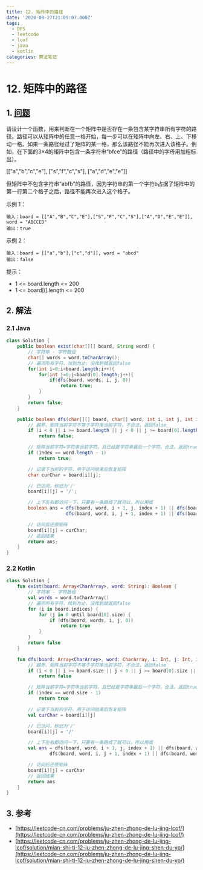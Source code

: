 ```yaml
---
title: 12. 矩阵中的路径
date: '2020-08-27T21:09:07.000Z'
tags:
  - DFS
  - leetcode
  - lcof
  - java
  - kotlin
categories: 算法笔记
---
```


# 12. 矩阵中的路径

## 1. [问题](https://leetcode-cn.com/problems/ju-zhen-zhong-de-lu-jing-lcof/)

请设计一个函数，用来判断在一个矩阵中是否存在一条包含某字符串所有字符的路径。路径可以从矩阵中的任意一格开始，每一步可以在矩阵中向左、右、上、下移动一格。如果一条路径经过了矩阵的某一格，那么该路径不能再次进入该格子。例如，在下面的3×4的矩阵中包含一条字符串“bfce”的路径（路径中的字母用加粗标出）。

\[\["a","b","c","e"\], \["s","f","c","s"\], \["a","d","e","e"\]\]

但矩阵中不包含字符串“abfb”的路径，因为字符串的第一个字符b占据了矩阵中的第一行第二个格子之后，路径不能再次进入这个格子。

示例 1：

```text
输入：board = [["A","B","C","E"],["S","F","C","S"],["A","D","E","E"]], word = "ABCCED"
输出：true
```

示例 2：

```text
输入：board = [["a","b"],["c","d"]], word = "abcd"
输出：false
```

提示：

* 1 &lt;= board.length &lt;= 200
* 1 &lt;= board\[i\].length &lt;= 200

## 2. 解法

### 2.1 Java

```java
class Solution {
    public boolean exist(char[][] board, String word) {
        // 字符串 - 字符数组
        char[] words = word.toCharArray();
        // 遍历所有字符，找到为止，没找到就返回false
        for(int i=0;i<board.length;i++){
            for(int j=0;j<board[0].length;j++){
                if(dfs(board, words, i, j, 0))
                    return true;
            }
        }
        return false;
    }

    public boolean dfs(char[][] board, char[] word, int i, int j, int index) {
        // 越界，矩阵当前字符不等于字符串当前字符，不合法，返回false
        if (i < 0 || i >= board.length || j < 0 || j >= board[0].length || board[i][j] != word[index])
            return false;

        // 矩阵当前字符=字符串当前字符，且已经是字符串最后一个字符，合法，返回true
        if (index == word.length - 1)
            return true;

        // 记录下当前的字符，用于访问结束后恢复矩阵
        char curChar = board[i][j];

        // 已访问，标记为'/'
        board[i][j] = '/';

        // 上下左右都访问一下，只要有一条路成了就可以，所以用或
        boolean ans = dfs(board, word, i + 1, j, index + 1) || dfs(board, word, i - 1, j, index + 1) || 
                      dfs(board, word, i, j + 1, index + 1) || dfs(board, word, i , j - 1, index + 1);

        // 访问后还原矩阵
        board[i][j] = curChar;
        // 返回结果
        return ans;
    }
}
```

### 2.2 Kotlin

```kotlin
class Solution {
    fun exist(board: Array<CharArray>, word: String): Boolean {
        // 字符串 - 字符数组
        val words = word.toCharArray()
        // 遍历所有字符，找到为止，没找到就返回false
        for (i in board.indices) {
            for (j in 0 until board[0].size) {
                if (dfs(board, words, i, j, 0))
                    return true
            }
        }
        return false
    }

    fun dfs(board: Array<CharArray>, word: CharArray, i: Int, j: Int, index: Int): Boolean {
        // 越界，矩阵当前字符不等于字符串当前字符，不合法，返回false
        if (i < 0 || i >= board.size || j < 0 || j >= board[0].size || board[i][j] != word[index])
            return false

        // 矩阵当前字符=字符串当前字符，且已经是字符串最后一个字符，合法，返回true
        if (index == word.size - 1)
            return true

        // 记录下当前的字符，用于访问结束后恢复矩阵
        val curChar = board[i][j]

        // 已访问，标记为'/'
        board[i][j] = '/'

        // 上下左右都访问一下，只要有一条路成了就可以，所以用或
        val ans = dfs(board, word, i + 1, j, index + 1) || dfs(board, word, i - 1, j, index + 1) ||
                dfs(board, word, i, j + 1, index + 1) || dfs(board, word, i, j - 1, index + 1)

        // 访问后还原矩阵
        board[i][j] = curChar
        // 返回结果
        return ans
    }
}
```

## 3. 参考

* [https://leetcode-cn.com/problems/ju-zhen-zhong-de-lu-jing-lcof/](https://leetcode-cn.com/problems/ju-zhen-zhong-de-lu-jing-lcof/)
* [https://leetcode-cn.com/problems/ju-zhen-zhong-de-lu-jing-lcof/solution/mian-shi-ti-12-ju-zhen-zhong-de-lu-jing-shen-du-yo/](https://leetcode-cn.com/problems/ju-zhen-zhong-de-lu-jing-lcof/solution/mian-shi-ti-12-ju-zhen-zhong-de-lu-jing-shen-du-yo/)

